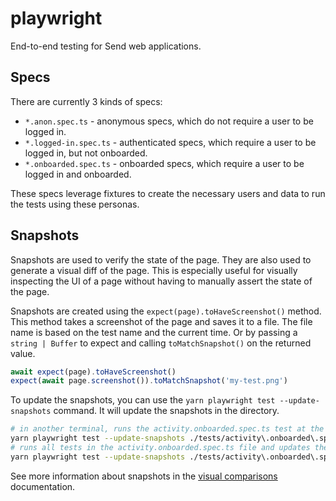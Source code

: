 # playwright

End-to-end testing for Send web applications.

## Specs

There are currently 3 kinds of specs:

- `*.anon.spec.ts` - anonymous specs, which do not require a user to be logged in.
- `*.logged-in.spec.ts` - authenticated specs, which require a user to be logged in, but not onboarded.
- `*.onboarded.spec.ts` - onboarded specs, which require a user to be logged in and onboarded.

These specs leverage fixtures to create the necessary users and data to run the tests using these personas.

## Snapshots

Snapshots are used to verify the state of the page. They are also used to generate a visual diff of the page. This is especially useful for visually inspecting the UI of a page without having to manually assert the state of the page.

Snapshots are created using the `expect(page).toHaveScreenshot()` method. This method takes a screenshot of the page and saves it to a file. The file name is based on the test name and the current time. Or by passing a `string | Buffer` to expect and calling `toMatchSnapshot()` on the returned value.

```typescript
await expect(page).toHaveScreenshot()
expect(await page.screenshot()).toMatchSnapshot('my-test.png')
```

To update the snapshots, you can use the `yarn playwright test --update-snapshots` command. It will update the snapshots in the directory.

```bash
# in another terminal, runs the activity.onboarded.spec.ts test at the 20th line
yarn playwright test --update-snapshots ./tests/activity\.onboarded\.spec\.ts:20
# runs all tests in the activity.onboarded.spec.ts file and updates the snapshots
yarn playwright test --update-snapshots ./tests/activity\.onboarded\.spec\.ts
```

See more information about snapshots in the [visual comparisons](https://playwright.dev/docs/test-snapshots) documentation.
